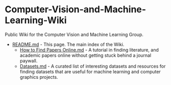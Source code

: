 # Computer-Vision-and-Machine-Learning-Wiki
Public Wiki for the Computer Vision and Machine Learning Group.

- [README.md](./README.md) - This page. The main index of the Wiki.
  - [How to Find Papers Online.md](./How%20to%20Find%20Papers%20Online.md) - A tutorial in finding literature, and academic papers online without getting stuck behind a journal paywall. 
  - [Datasets.md](./Datasets.md) - A curated list of interesting datasets and resources for finding datasets that are useful for machine learning and computer graphics projects.

